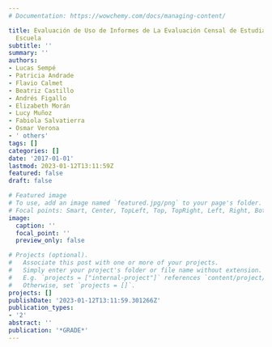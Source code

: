 ```yaml
---
# Documentation: https://wowchemy.com/docs/managing-content/

title: Evaluación de Uso de Informes de La Evaluación Censal de Estudiantes En La
  Escuela
subtitle: ''
summary: ''
authors:
- Lucas Sempé
- Patricia Andrade
- Flavio Calmet
- Beatriz Castillo
- Andrés Figallo
- Elizabeth Morán
- Lucy Muñoz
- Fabiola Salvatierra
- Osmar Verona
- ' others'
tags: []
categories: []
date: '2017-01-01'
lastmod: 2023-01-12T13:11:59Z
featured: false
draft: false

# Featured image
# To use, add an image named `featured.jpg/png` to your page's folder.
# Focal points: Smart, Center, TopLeft, Top, TopRight, Left, Right, BottomLeft, Bottom, BottomRight.
image:
  caption: ''
  focal_point: ''
  preview_only: false

# Projects (optional).
#   Associate this post with one or more of your projects.
#   Simply enter your project's folder or file name without extension.
#   E.g. `projects = ["internal-project"]` references `content/project/deep-learning/index.md`.
#   Otherwise, set `projects = []`.
projects: []
publishDate: '2023-01-12T13:11:59.301266Z'
publication_types:
- '2'
abstract: ''
publication: '*GRADE*'
---
```

